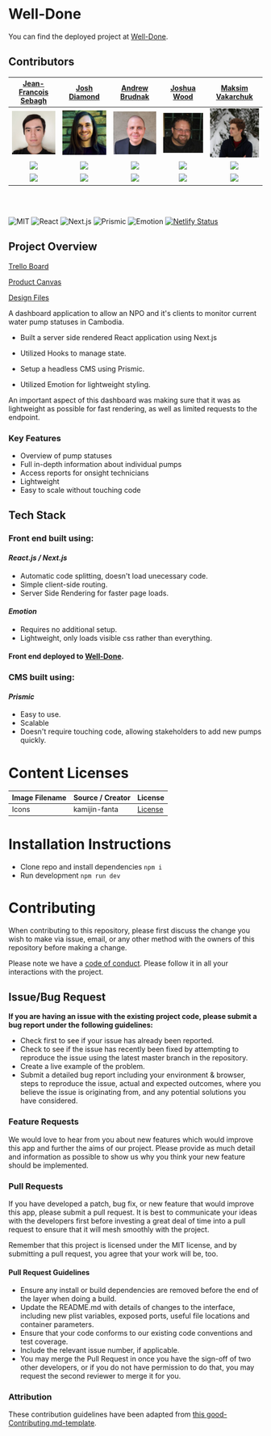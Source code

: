 # Well-Done 

You can find the deployed project at [Well-Done](https://frontend.welldone.now.sh/).

## Contributors

|                                                      [Jean-Francois Sebagh](https://github.com/jaysebagh)                                                       |                                                       [Josh Diamond](https://github.com/Josh-Diamond)                                                        |                                                      [Andrew Brudnak](https://github.com/brudnak)                                                       |                                                       [Joshua Wood](https://github.com/Joshua-Wood39)                                                        |                                                      [Maksim Vakarchuk](https://github.com/maks112v)                                                       |
| :-----------------------------------------------------------------------------------------------------------------------------------------: | :-------------------------------------------------------------------------------------------------------------------------------------------: | :-----------------------------------------------------------------------------------------------------------------------------------------: | :-------------------------------------------------------------------------------------------------------------------------------------------: | :-----------------------------------------------------------------------------------------------------------------------------------------: |
| [<img src="./assets/pfp/Jean-Francois.jpeg" width = "200" />](https://github.com/jaysebagh) | [<img src="./assets/pfp/Keslar.jpeg" width = "200" />](https://github.com/) | [<img src="./assets/pfp/Andrew.jpeg" width = "200" />](https://github.com/brudnak) | [<img src="./assets/pfp/Wood.jpeg" width = "200" />](https://github.com/Joshua-Wood39) | [<img src="./assets/pfp/Maksim.jpeg" width = "200" />](https://github.com/maks112v) |
|                                [<img src="https://github.com/favicon.ico" width="15"> ](https://github.com/jaysebagh)                                |                            [<img src="https://github.com/favicon.ico" width="15"> ](https://github.com/Josh-Diamond)                             |                          [<img src="https://github.com/favicon.ico" width="15"> ](https://github.com/brudnak)                           |                          [<img src="https://github.com/favicon.ico" width="15"> ](https://github.com/Joshua-Wood39)                           |                           [<img src="https://github.com/favicon.ico" width="15"> ](https://github.com/maks112v)                            |
|                [ <img src="https://static.licdn.com/sc/h/al2o9zrvru7aqj8e1x2rzsrca" width="15"> ](https://www.linkedin.com/in/jean-francois-sebagh)                |                 [ <img src="https://static.licdn.com/sc/h/al2o9zrvru7aqj8e1x2rzsrca" width="15"> ](https://www.linkedin.com/in/joshua-keslar)                 |                [ <img src="https://static.licdn.com/sc/h/al2o9zrvru7aqj8e1x2rzsrca" width="15"> ](https://www.linkedin.com/in/andrew-brudnak)                |                 [ <img src="https://static.licdn.com/sc/h/al2o9zrvru7aqj8e1x2rzsrca" width="15"> ](https://www.linkedin.com/in/joshua-wood-full-stack)                 |                [ <img src="https://static.licdn.com/sc/h/al2o9zrvru7aqj8e1x2rzsrca" width="15"> ](https://www.linkedin.com/in/maks112v)                |

<br>
<br>

![MIT](https://img.shields.io/packagist/l/doctrine/orm.svg)
![React](https://img.shields.io/badge/React-v16.9.0-blue)
![Next.js](https://img.shields.io/badge/Next.js-v9.0.4-blue)
![Prismic](https://img.shields.io/badge/Prismic-%5E2.1.1-yellow)
![Emotion](https://img.shields.io/badge/Emotion-%5E10.0.16-ff69b4)
[![Netlify Status](https://api.netlify.com/api/v1/badges/b5c4db1c-b10d-42c3-b157-3746edd9e81d/deploy-status)](https://welldone.netlify.com/)

## Project Overview

[Trello Board](https://trello.com/b/LH0NslAb/labs-15-well-done)

[Product Canvas](https://www.notion.so/WellDone-068de827be164b9e814b636f9f36bef2)

[Design Files](https://www.notion.so/Provided-Resources-69cce05e6bce4db9ab54857538725dc4)

A dashboard application to allow an NPO and it's clients to monitor current water pump statuses in Cambodia.

* Built a server side rendered React application using Next.js

* Utilized Hooks to manage state.

* Setup a headless CMS using Prismic.

* Utilized Emotion for lightweight styling.

An important aspect of this dashboard was making sure that it was as lightweight as possible for fast rendering, as well as limited requests to the endpoint.

### Key Features

- Overview of pump statuses
- Full in-depth information about individual pumps
- Access reports for onsight technicians
- Lightweight
- Easy to scale without touching code

## Tech Stack

### Front end built using:

#### _React.js / Next.js_

- Automatic code splitting, doesn't load unecessary code.
- Simple client-side routing.
- Server Side Rendering for faster page loads.

#### _Emotion_

- Requires no additional setup.
- Lightweight, only loads visible css rather than everything.

#### Front end deployed to [Well-Done](https://frontend.welldone.now.sh/).

### CMS built using:

#### _Prismic_

- Easy to use.
- Scalable
- Doesn't require touching code, allowing stakeholders to add new pumps quickly.


# Content Licenses


| Image Filename | Source / Creator | License                                                                      |
| -------------- | ---------------- | ---------------------------------------------------------------------------- |
| Icons    | kamijin-fanta   | [License](https://github.com/react-icons/react-icons/blob/master/LICENSE) |


# Installation Instructions

* Clone repo and install dependencies `npm i`
* Run development `npm run dev`

# Contributing

When contributing to this repository, please first discuss the change you wish to make via issue, email, or any other method with the owners of this repository before making a change.

Please note we have a [code of conduct](./CODE_OF_CONDUCT.md). Please follow it in all your interactions with the project.

## Issue/Bug Request

**If you are having an issue with the existing project code, please submit a bug report under the following guidelines:**

- Check first to see if your issue has already been reported.
- Check to see if the issue has recently been fixed by attempting to reproduce the issue using the latest master branch in the repository.
- Create a live example of the problem.
- Submit a detailed bug report including your environment & browser, steps to reproduce the issue, actual and expected outcomes, where you believe the issue is originating from, and any potential solutions you have considered.

### Feature Requests

We would love to hear from you about new features which would improve this app and further the aims of our project. Please provide as much detail and information as possible to show us why you think your new feature should be implemented.

### Pull Requests

If you have developed a patch, bug fix, or new feature that would improve this app, please submit a pull request. It is best to communicate your ideas with the developers first before investing a great deal of time into a pull request to ensure that it will mesh smoothly with the project.

Remember that this project is licensed under the MIT license, and by submitting a pull request, you agree that your work will be, too.

#### Pull Request Guidelines

- Ensure any install or build dependencies are removed before the end of the layer when doing a build.
- Update the README.md with details of changes to the interface, including new plist variables, exposed ports, useful file locations and container parameters.
- Ensure that your code conforms to our existing code conventions and test coverage.
- Include the relevant issue number, if applicable.
- You may merge the Pull Request in once you have the sign-off of two other developers, or if you do not have permission to do that, you may request the second reviewer to merge it for you.

### Attribution

These contribution guidelines have been adapted from [this good-Contributing.md-template](https://gist.github.com/PurpleBooth/b24679402957c63ec426).
